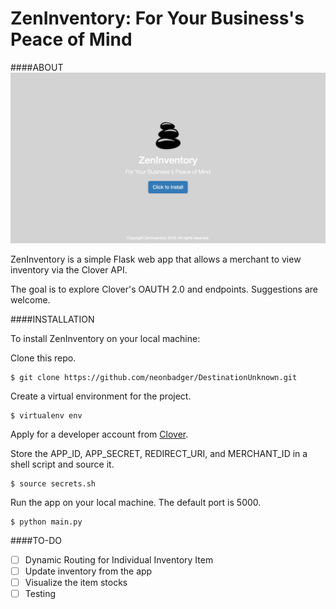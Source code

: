 # ZenInventory: For Your Business's Peace of Mind #

####ABOUT
![](/static/img/cover.png)

ZenInventory is a simple Flask web app that allows a merchant to view inventory via the Clover API.

The goal is to explore Clover's OAUTH 2.0 and endpoints. Suggestions are welcome.

####INSTALLATION

To install ZenInventory on your local machine:

Clone this repo.

```
$ git clone https://github.com/neonbadger/DestinationUnknown.git
```

Create a virtual environment for the project.

```
$ virtualenv env
```
Apply for a developer account from [Clover](https://www.clover.com/developers/).

Store the APP_ID, APP_SECRET, REDIRECT_URI, and MERCHANT_ID in a shell script and source it.

```
$ source secrets.sh
```
Run the app on your local machine. The default port is 5000.
```
$ python main.py
```
####TO-DO

- [ ] Dynamic Routing for Individual Inventory Item
- [ ] Update inventory from the app
- [ ] Visualize the item stocks
- [ ] Testing